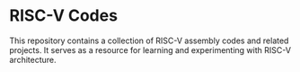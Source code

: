 # RISC-V Codes

This repository contains a collection of RISC-V assembly codes and related projects. It serves as a resource for learning and experimenting with RISC-V architecture.
